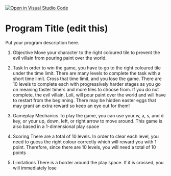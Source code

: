 [![Open in Visual Studio Code](https://classroom.github.com/assets/open-in-vscode-f059dc9a6f8d3a56e377f745f24479a46679e63a5d9fe6f495e02850cd0d8118.svg)](https://classroom.github.com/online_ide?assignment_repo_id=6696335&assignment_repo_type=AssignmentRepo)
# Program Title (edit this)

Put your program description here.

1. Objective 
    Move your character to the right coloured tile to prevent the evil villain from pouring paint over the world. 

2. Task
    In order to win the game, you have to go to the right coloured tile under the time limit. There are many levels to complete the task with a short time limit. Cross that time limit, and you lose the game. There are 10 levels to complete each with progressively harder stages as you go on meaning faster timers and more tiles to choose from. If you do not complete, the evil villain, Loli, will pour paint over the world and will have to restart from the beginning. There may be hidden easter eggs that may grant an extra reward so keep an eye out for them!

3. Gameplay Mechanics
    To play the game, you can use your w, a, s, and d key, or your up, down, left, or right arrow to move around. This game is also based in a 1-dimensional play space 

4. Scoring
    There are a total of 10 levels. In order to clear each level, you need to guess the right colour correctly which 
    will reward you with 1 point. Therefore, since there are 10 levels, you will need a total of 10 points

5. Limitations
    There is a border around the play space. If it is crossed, you will immediately lose